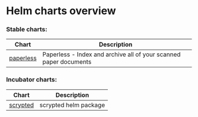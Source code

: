 # Helm charts overview
### Stable charts:
| Chart | Description |
| ----- | ----------- |
| [paperless](stable/paperless) | Paperless - Index and archive all of your scanned paper documents |
### Incubator charts:
| Chart | Description |
| ----- | ----------- |
| [scrypted](stable/scrypted) | scrypted helm package |
